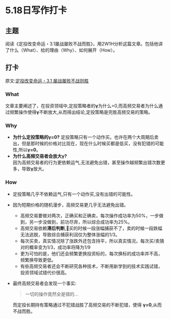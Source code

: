 # 5.18日写作打卡

## 主题
阅读《定投改变命运・3.1屡战屡败不战而胜》，用2W1H分析这篇文章。包括他讲了什么（What）、给的理由（Why）、如何展开（How）。

## 打卡
原文:[定投改变命运・3.1 屡战屡败不战则胜](https://ri.firesbox.com/#/cn/?http://ri.firesbox.com/#/cn/?id=_31-%e5%b1%a1%e6%88%98%e5%b1%a1%e8%b4%a5%e4%b8%8d%e6%88%98%e5%88%99%e8%83%9c)
### What  

文章主要阐述了，在投资领域中,定投策略者的**γ**为什么=0,而高频交易者为什么通过频繁操作使得**γ**不断放大,从而得出结论,定投策略是完胜高频交易的策略。
### Why  

- **为什么定投策略的γ=0?**
    定投策略只有一个动作买。也许在两个大周期后卖出，但是那时候的价格对比现在，现在什么时候买都是低买，没有犯错的可能性,所以**γ=0**。    
- **为什么高频交易者会放大γ?**  
    因为高频交易者的行为更依赖运气,无法避免出错，甚至操作越频繁出错次数更多，导致**γ**放大。
### How

- 定投策略几乎不依赖运气,只有一个动作买,没有出错的可能性。
- 因为短期价格的随机漫步，高频交易更几乎无法避免出错。  
    - 高频交易要做对两次，正确买和正确卖，每次操作成功率为50%，一步做到，另一步没做到，前功尽弃，所以综合成功率为25%。
    - 高频交易依赖**滞后判断**,买的时候一段涨幅捕获不了，卖的时候一段跌幅无法逃脱，导致综合捕获利润仅为整体涨幅的1/3。
    - 每次买卖，真实情况除了涨跌外还包含持平，所以真实情况，每次买/卖猜对的概率变为1/3，成功率将降为1/9
    - 更为可怕的是，他们还会频繁更换投资标的，每次换标的成功率并不高，频繁换导致更低。
    - 有些高频交易者还会不断研究各种技术，不断用新学到的技术实践试错，投资领域试错代价很高。
- 最终高频交易者会发现一个事实: 
    > 一切的操作竟然全是错的...  
    
    而定投长期持有策略通过不犯错战胜了高频交易的不断犯错，使得
    **γ=0**,从而不战而胜。